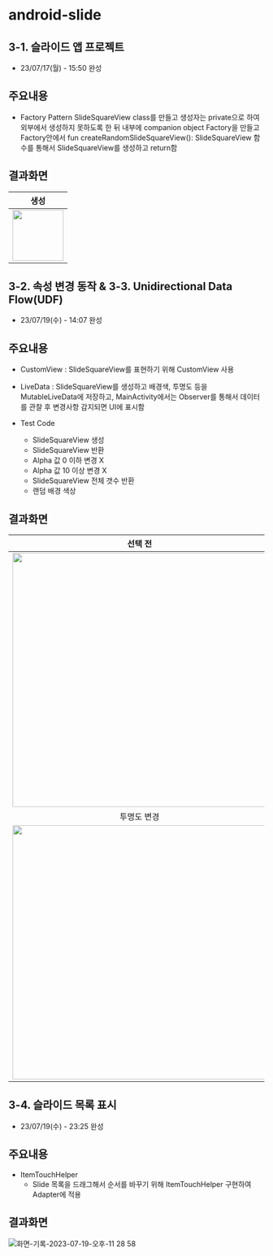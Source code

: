 # android-slide

## 3-1. 슬라이드 앱 프로젝트
- 23/07/17(월) - 15:50 완성

## 주요내용
- Factory Pattern
  SlideSquareView class를 만들고 생성자는 private으로 하여 외부에서 생성하지 못하도록 한 뒤 내부에 companion object Factory을 만들고 Factory안에서 fun createRandomSlideSquareView(): SlideSquareView 함수를 통해서 SlideSquareView를 생성하고 return함

## 결과화면
| 생성 |
|:-:|
|<img src="https://github.com/softeerbootcamp-2nd/android-slide/assets/68272971/5449965e-0020-4bf9-a103-ac7fb4dd6af1" height=100px>|

## 3-2. 속성 변경 동작 & 3-3. Unidirectional Data Flow(UDF)
- 23/07/19(수) - 14:07 완성

## 주요내용
- CustomView
  : SlideSquareView를 표현하기 위해 CustomView 사용

- LiveData
  : SlideSquareView를 생성하고 배경색, 투명도 등을 MutableLiveData에 저장하고, MainActivity에서는 Observer를 통해서 데이터를 관찰 후 변경사항 감지되면 UI에 표시함

- Test Code
  * SlideSquareView 생성
  * SlideSquareView 반환
  * Alpha 값 0 이하 변경 X
  * Alpha 값 10 이상 변경 X
  * SlideSquareView 전체 갯수 반환 
  * 랜덤 배경 색상

## 결과화면
| 선택 전 | 선택 후 |
|:-:|:-:|
|<img src="https://github.com/softeerbootcamp-2nd/android-slide/assets/68272971/71e98c64-b339-4129-a795-f2d53eb85a64" height=500px>|<img src="https://github.com/softeerbootcamp-2nd/android-slide/assets/68272971/652cd4e9-9e60-420e-8531-defcad1ef06f" height=500px>|
| 투명도 변경 |  배경색 변경 |
|<img src="https://github.com/softeerbootcamp-2nd/android-slide/assets/68272971/a86684c6-b8fb-40a7-a9fe-8a8878db65eb" height=500px>| <img src="https://github.com/softeerbootcamp-2nd/android-slide/assets/68272971/41aa5e6e-2f11-4077-8c21-967d7b202d1a" height=500px>|


## 3-4. 슬라이드 목록 표시
- 23/07/19(수) - 23:25 완성

## 주요내용
- ItemTouchHelper
  - Slide 목록을 드래그해서 순서를 바꾸기 위해 ItemTouchHelper 구현하여 Adapter에 적용

## 결과화면
![화면-기록-2023-07-19-오후-11 28 58](https://github.com/hyeonseongkang/OpenSource_Lecture_project/assets/68272971/2a099306-4572-4d0a-8c33-18814e666aef)
